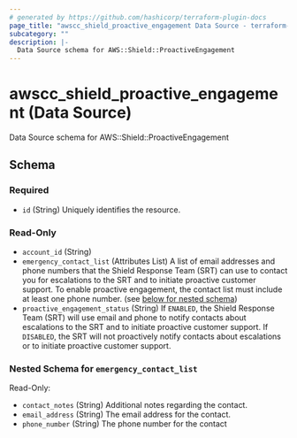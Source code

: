 ```yaml
---
# generated by https://github.com/hashicorp/terraform-plugin-docs
page_title: "awscc_shield_proactive_engagement Data Source - terraform-provider-awscc"
subcategory: ""
description: |-
  Data Source schema for AWS::Shield::ProactiveEngagement
---
```


# awscc_shield_proactive_engagement (Data Source)

Data Source schema for AWS::Shield::ProactiveEngagement



<!-- schema generated by tfplugindocs -->
## Schema

### Required

- `id` (String) Uniquely identifies the resource.

### Read-Only

- `account_id` (String)
- `emergency_contact_list` (Attributes List) A list of email addresses and phone numbers that the Shield Response Team (SRT) can use to contact you for escalations to the SRT and to initiate proactive customer support.
To enable proactive engagement, the contact list must include at least one phone number. (see [below for nested schema](#nestedatt--emergency_contact_list))
- `proactive_engagement_status` (String) If `ENABLED`, the Shield Response Team (SRT) will use email and phone to notify contacts about escalations to the SRT and to initiate proactive customer support.
If `DISABLED`, the SRT will not proactively notify contacts about escalations or to initiate proactive customer support.

<a id="nestedatt--emergency_contact_list"></a>
### Nested Schema for `emergency_contact_list`

Read-Only:

- `contact_notes` (String) Additional notes regarding the contact.
- `email_address` (String) The email address for the contact.
- `phone_number` (String) The phone number for the contact
